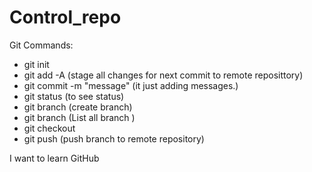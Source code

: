 # Control_repo
Git Commands:
- git init
- git add -A   (stage all changes for next commit to remote reposittory)
- git commit -m "message" (it just adding messages.)
- git status  (to see status)
- git branch <branchName> (create branch)
- git branch (List all branch )
- git checkout <branchname>
- git push <remote URL repository> <branchName> (push branch to remote repository)

I want to learn GitHub
